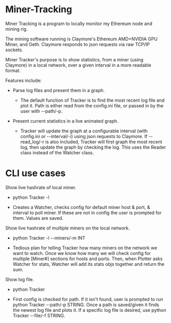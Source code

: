 # Miner-Tracking

Miner Tracking is a program to locally monitor my Ethereum node and mining rig.

The mining software running is Claymore's Ethereum AMD+NVIDIA GPU Miner, and Geth. Claymore responds to json requests via raw TCP/IP sockets.

Miner Tracker's purpose is to show statistics, from a miner (using Claymore) in a local network, over a given interval in a more readable format.

Features include:

* Parse log files and present them in a graph.

  * The default function of Tracker is to find the most recent log file and plot it. Path is either read from the config.ini file, or passed in by the user with --path/-p.

* Present current statistics in a live animated graph.

  * Tracker will update the graph at a configurable interval (with config.ini or --interval/-i) using json requests to Claymore. If --read_log/-r is also included, Tracker will first graph the most recent log, then update the graph by checking the log. This uses the Reader class instead of the Watcher class.


# CLI use cases

Show live hashrate of local miner.

* python Tracker -l

* Creates a Watcher, checks config for default miner host & port, & interval to poll miner. If these are not in config the user is prompted for them. Values are saved.

Show live hashrate of multiple miners on the local network.

* python Tracker -l --miners/-m INT

* Tedious plan for telling Tracker how many miners on the network we want to watch. Once we know how many we will check config for multiple [Miner#] sections for hosts and ports.
Then, when Plotter asks Watcher for stats, Watcher will add its stats objs together and return the sum.

Show log file.

* python Tracker

* First config is checked for path. If it isn't found, user is prompted to run python Tracker --path/-p STRING. Once a path is saved/given it finds the newest log file and plots it. If a specific log file is desired, use python Tracker --file/-f STRING.
